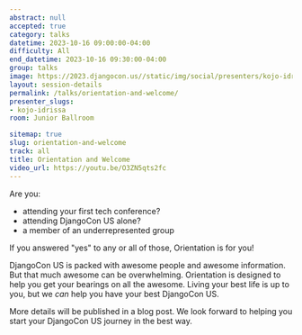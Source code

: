 ```yaml
---
abstract: null
accepted: true
category: talks
datetime: 2023-10-16 09:00:00-04:00
difficulty: All
end_datetime: 2023-10-16 09:30:00-04:00
group: talks
image: https://2023.djangocon.us//static/img/social/presenters/kojo-idrissa.png
layout: session-details
permalink: /talks/orientation-and-welcome/
presenter_slugs:
- kojo-idrissa
room: Junior Ballroom

sitemap: true
slug: orientation-and-welcome
track: all
title: Orientation and Welcome
video_url: https://youtu.be/O3ZN5qts2fc
---
```


Are you:

- attending your first tech conference?
- attending DjangoCon US alone?
- a member of an underrepresented group

If you answered "yes" to any or all of those, Orientation is for you!

DjangoCon US is packed with awesome people and awesome information. But that much awesome can be overwhelming. Orientation is designed to help you get your bearings on all the awesome. Living your best life is up to you, but we _can_ help you have your best DjangoCon US.

More details will be published in a blog post. We look forward to helping you start your DjangoCon US journey in the best way.
